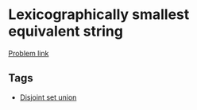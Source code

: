 # Lexicographically smallest equivalent string

[Problem link](https://leetcode.com/problems/lexicographically-smallest-equivalent-string)

## Tags

* [Disjoint set union](/README.md#Disjoint_set_union)
